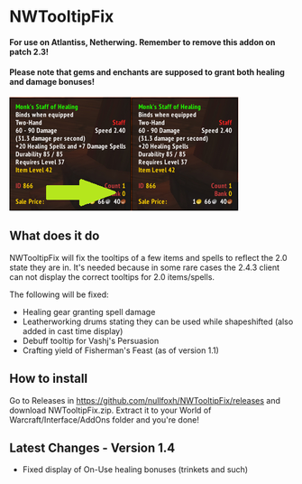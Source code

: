 # NWTooltipFix

#### For use on Atlantiss, Netherwing. Remember to remove this addon on patch 2.3!
#### Please note that gems and enchants are supposed to grant both healing and damage bonuses!
![Screenshot](NWTooltipFix.png)

## What does it do

NWTooltipFix will fix the tooltips of a few items and spells to reflect the 2.0 state they are in. It's needed because in some rare cases the 2.4.3 client can not display the correct tooltips for 2.0 items/spells. 

The following will be fixed:

* Healing gear granting spell damage
* Leatherworking drums stating they can be used while shapeshifted (also added in cast time display)
* Debuff tooltip for Vashj's Persuasion
* Crafting yield of Fisherman's Feast (as of version 1.1)


## How to install

Go to Releases in https://github.com/nullfoxh/NWTooltipFix/releases and download NWTooltipFix.zip. Extract it to your World of Warcraft/Interface/AddOns folder and you're done!

## Latest Changes - Version 1.4

* Fixed display of On-Use healing bonuses (trinkets and such)
